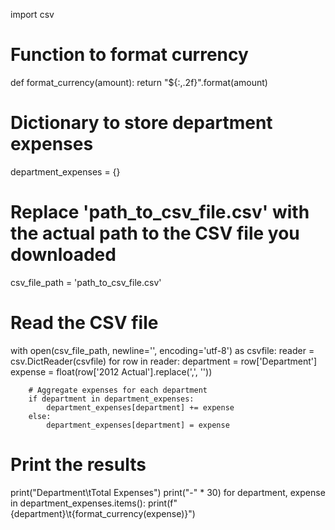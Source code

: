 import csv

# Function to format currency
def format_currency(amount):
    return "${:,.2f}".format(amount)

# Dictionary to store department expenses
department_expenses = {}

# Replace 'path_to_csv_file.csv' with the actual path to the CSV file you downloaded
csv_file_path = 'path_to_csv_file.csv'

# Read the CSV file
with open(csv_file_path, newline='', encoding='utf-8') as csvfile:
    reader = csv.DictReader(csvfile)
    for row in reader:
        department = row['Department']
        expense = float(row['2012 Actual'].replace(',', ''))
        
        # Aggregate expenses for each department
        if department in department_expenses:
            department_expenses[department] += expense
        else:
            department_expenses[department] = expense

# Print the results
print("Department\tTotal Expenses")
print("-" * 30)
for department, expense in department_expenses.items():
    print(f"{department}\t{format_currency(expense)}")
